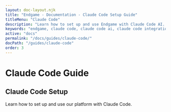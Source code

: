```yaml
---
layout: doc-layout.njk
title: "Endgame - Documentation - Claude Code Setup Guide"
titleMenu: "Claude Code"
description: "Learn how to set up and use Endgame with Claude Code AI. Complete guide for configuring the MCP server and developing with AI assistance."
keywords: "endgame, claude code, claude code ai, claude code integration, claude code mcp, ai coding, mcp server, claude code setup"
active: "docs"
permalink: "/docs/guides/claude-code/"
docPath: "/guides/claude-code"
order: 3
---
```


# Claude Code Guide

## Claude Code Setup

Learn how to set up and use our platform with Claude Code.
